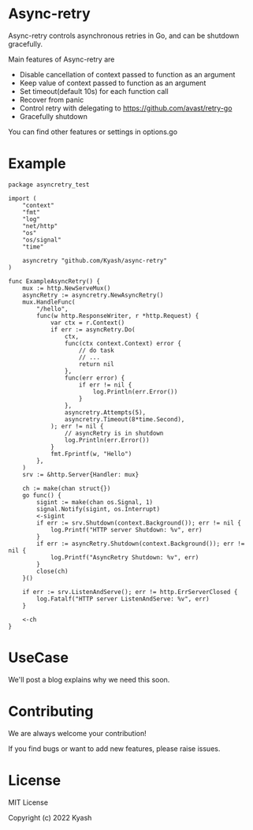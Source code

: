 # Async-retry
Async-retry controls asynchronous retries in Go, and can be shutdown gracefully.

Main features of Async-retry are
* Disable cancellation of context passed to function as an argument
* Keep value of context passed to function as an argument
* Set timeout(default 10s) for each function call
* Recover from panic
* Control retry with delegating to https://github.com/avast/retry-go
* Gracefully shutdown

You can find other features or settings in options.go

# Example

```
package asyncretry_test

import (
	"context"
	"fmt"
	"log"
	"net/http"
	"os"
	"os/signal"
	"time"

	asyncretry "github.com/Kyash/async-retry"
)

func ExampleAsyncRetry() {
	mux := http.NewServeMux()
	asyncRetry := asyncretry.NewAsyncRetry()
	mux.HandleFunc(
		"/hello",
		func(w http.ResponseWriter, r *http.Request) {
			var ctx = r.Context()
			if err := asyncRetry.Do(
				ctx,
				func(ctx context.Context) error {
					// do task
					// ...
					return nil
				},
				func(err error) {
					if err != nil {
						log.Println(err.Error())
					}
				},
				asyncretry.Attempts(5),
				asyncretry.Timeout(8*time.Second),
			); err != nil {
				// asyncRetry is in shutdown
				log.Println(err.Error())
			}
			fmt.Fprintf(w, "Hello")
		},
	)
	srv := &http.Server{Handler: mux}

	ch := make(chan struct{})
	go func() {
		sigint := make(chan os.Signal, 1)
		signal.Notify(sigint, os.Interrupt)
		<-sigint
		if err := srv.Shutdown(context.Background()); err != nil {
			log.Printf("HTTP server Shutdown: %v", err)
		}
		if err := asyncRetry.Shutdown(context.Background()); err != nil {
			log.Printf("AsyncRetry Shutdown: %v", err)
		}
		close(ch)
	}()

	if err := srv.ListenAndServe(); err != http.ErrServerClosed {
		log.Fatalf("HTTP server ListenAndServe: %v", err)
	}

	<-ch
}
```


# UseCase
We'll post a blog explains why we need this soon.

# Contributing
We are always welcome your contribution!

If you find bugs or want to add new features, please raise issues.

# License
MIT License

Copyright (c) 2022 Kyash